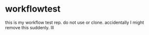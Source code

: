 # workflowtest
this is my workflow test rep. do not use or clone. accidentally I might remove this suddenly.
lll
